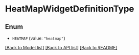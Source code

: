 # HeatMapWidgetDefinitionType

## Enum

- `HEATMAP` (value: `"heatmap"`)

[[Back to Model list]](../README.md#documentation-for-models) [[Back to API list]](../README.md#documentation-for-api-endpoints) [[Back to README]](../README.md)
